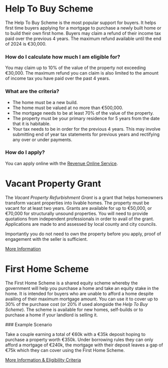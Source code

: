 # Help To Buy Scheme

The Help To Buy Scheme is the most popular support for buyers. It helps first time buyers applying for a mortgage to purchase a newly built home or to build their own first home. 
 Buyers may claim a refund of their income tax paid over the previous 4 years. The maximum refund available until the end of 2024 is €30,000.
 
### How do I calculate how much I am eligible for?

You may claim up to 10% of the value of the property not exceeding €30,000. The maximum refund you can claim is also limited to the amount of income tax 
 you have paid over the past 4 years. 
 

### What are the criteria?

* The home must be a new build.
* The home must be valued at no more than €500,000.
* The mortgage needs to be at least 70% of the value of the property.
* The property must be your primary residence for 5 years from the date that it is habitable.
* Your tax needs to be in order for the previous 4 years. This may involve submitting end of year tax statements for previous years
 and rectifying any over or under payments.


### How do I apply?

You can apply online with the [Revenue Online Service](https://www.ros.ie/myaccount-web/sign_in.html?execution=e2s1).


# Vacant Property Grant

The *Vacant Property Refurbishment Grant* is a grant that helps homeowners   transform vacant properties into livable homes. The property must be vacant for at least two years. Grants are available for up to €50,000, or €70,000 for structurally unsound properties. You will need to provide quotations from independent professionals in order to avail of the grant. Applications are made to and assessed by local county and city councils. 

Importantly you do not need to own the property before you apply, proof of engagement with the seller is sufficient.

[More Information](https://www.citizensinformation.ie/en/housing/housing-grants-and-schemes/local-authority-housing-grants-and-supports/vacant-property-refurbishment-grant/)


# First Home Scheme

The First Home Scheme is a shared equity scheme whereby the government will help you purchase a home and take an equity stake in the home. It is intended for buyers who are unable to afford a home despite availing of their maximum mortgage amount. You can use it to cover up to 30% of the purchase cost (or 20% if used alongside the *Help To Buy Scheme*). The scheme is available for new homes, self-builds or to purchase a home if your landlord is selling it. 


### Example Scenario

Take a couple earning a total of €60k with a €35k deposit hoping to purchase a property worth €350k. Under borrowing rules they can only afford a mortgage of €240k, the mortgage with their deposit leaves a gap of €75k which they can cover using the First Home Scheme.

[More Information & Eligibility Criteria](https://www.firsthomescheme.ie/)
